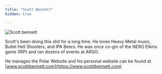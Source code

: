 ```yaml
---
title: "Scott Bennett"
hidden: true

---
```


![Scott bennett](/staff/scott_bennett.jpg)

Scott's been doing this shit for a long time. He loves Heavy Metal music,  Bullet Hell Shooters, and IPA Beers. He was once co-gm of the NERO Elkins game (RIP) and ran dozens of events at ARGO. 

He manages the Polar Website and his personal website can be found at [www.scottjbennett.com](https://www.scottjbennett.com)